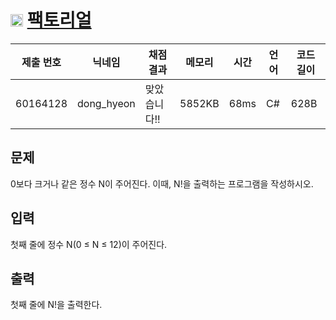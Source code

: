 # <img width="20px"  src="https://d2gd6pc034wcta.cloudfront.net/tier/1.svg" class="solvedac-tier"> [팩토리얼](https://www.acmicpc.net/problem/10872) 

| 제출 번호 | 닉네임 | 채점 결과 | 메모리 | 시간 | 언어 | 코드 길이 |
|---|---|---|---|---|---|---|
|60164128|dong_hyeon|맞았습니다!! |5852KB|68ms|C#|628B|

## 문제
<p>0보다 크거나 같은 정수 N이 주어진다. 이때, N!을 출력하는 프로그램을 작성하시오.</p>

## 입력
<p>첫째 줄에 정수 N(0 ≤ N ≤ 12)이 주어진다.</p>

## 출력
<p>첫째 줄에 N!을 출력한다.</p>

